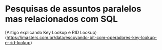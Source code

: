 # Pesquisas de assuntos paralelos mas relacionados com SQL

[Artigo explicando Key Lookup e RID Lookup)(https://imasters.com.br/data/escovando-bit-com-operadores-key-lookup-e-rid-lookup)
